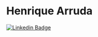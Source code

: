 # Henrique Arruda

[![Linkedin Badge](https://img.shields.io/badge/-Henrique%20Arruda-00875f?style=flat-square&logo=Linkedin&logoColor=white&link=https://www.linkedin.com/in/henrique-arruda0/)](https://www.linkedin.com/in/henrique-arruda0/)



